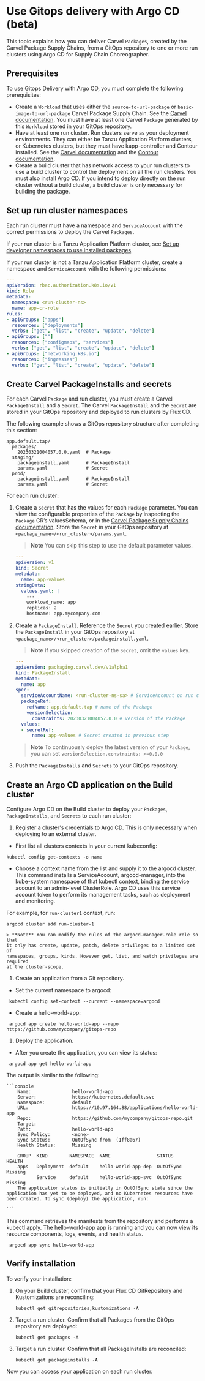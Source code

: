 # Use Gitops delivery with Argo CD (beta)

This topic explains how you can deliver Carvel `Packages`, created by the Carvel Package Supply Chains, from a GitOps repository to one or more run clusters using Argo CD for Supply Chain Choreographer.

## <a id="prerecs"></a> Prerequisites

To use Gitops Delivery with Argo CD, you must complete the following prerequisites:

- Create a `Workload` that uses either the `source-to-url-package` or
  `basic-image-to-url-package` Carvel Package Supply Chain. See the [Carvel
  documentation](./carvel-package-supply-chain.hbs.md). You must have at least
  one Carvel `Package` generated by this `Workload` stored in your GitOps
  repository.
- Have at least one run cluster. Run clusters serve as your deployment
  environments. They can either be Tanzu Application Platform clusters, or
  Kubernetes clusters, but they must have kapp-controller and Contour
  installed. See the [Carvel documentation](https://carvel.dev/kapp-controller/)
  and the [Contour documentation](https://projectcontour.io/).
- Create a build cluster that has network access to your run
  clusters to use a build cluster to control the deployment on all the run
  clusters. You must also install Argo CD.
  If you intend to deploy directly on the run cluster without a build cluster,
  a build cluster is only necessary for building the package.

## <a id="run-cluster-ns"></a> Set up run cluster namespaces

Each run cluster must have a namespace and `ServiceAccount` with the correct permissions to deploy the Carvel `Packages`.

If your run cluster is a Tanzu Application Platform cluster, see [Set up developer namespaces to use installed packages](../install-online/set-up-namespaces.hbs.md).

If your run cluster is not a Tanzu Application Platform cluster, create a namespace and `ServiceAccount` with the following permissions:

```yaml
---
apiVersion: rbac.authorization.k8s.io/v1
kind: Role
metadata:
  namespace: <run-cluster-ns>
  name: app-cr-role
rules:
- apiGroups: ["apps"]
  resources: ["deployments"]
  verbs: ["get", "list", "create", "update", "delete"]
- apiGroups: [""]
  resources: ["configmaps", "services"]
  verbs: ["get", "list", "create", "update", "delete"]
- apiGroups: ["networking.k8s.io"]
  resources: ["ingresses"]
  verbs: ["get", "list", "create", "update", "delete"]
```

## <a id="create-carvel"></a> Create Carvel PackageInstalls and secrets

For each Carvel `Package` and run cluster, you must create a Carvel `PackageInstall` and a `Secret`. The Carvel `PackageInstall` and the `Secret` are stored in your GitOps repository and deployed to run clusters by Flux CD.

The following example shows a GitOps repository structure after completing this section:

```console
app.default.tap/
  packages/
    20230321004057.0.0.yaml  # Package
  staging/
    packageinstall.yaml      # PackageInstall
    params.yaml              # Secret
  prod/
    packageinstall.yaml      # PackageInstall
    params.yaml              # Secret
```

For each run cluster:

1. Create a `Secret` that has the values for each `Package` parameter. You can view the configurable properties of the `Package` by inspecting the `Package` CR’s valuesSchema, or in the [Carvel Package Supply Chains documentation](./carvel-package-supply-chain.hbs.md). Store the `Secret` in your GitOps repository at `<package_name>/<run_cluster>/params.yaml`.

   > **Note** You can skip this step to use the default parameter values.

   ```yaml
   ---
   apiVersion: v1
   kind: Secret
   metadata:
     name: app-values
   stringData:
     values.yaml: |
       ---
       workload_name: app
       replicas: 2
       hostname: app.mycompany.com
   ```

2. Create a `PackageInstall`. Reference the `Secret` you created earlier. Store the `PackageInstall` in your GitOps repository at `<package_name>/<run_cluster>/packageinstall.yaml`.

   > **Note** If you skipped creation of the `Secret`, omit the `values` key.

   ```yaml
   ---
   apiVersion: packaging.carvel.dev/v1alpha1
   kind: PackageInstall
   metadata:
     name: app
   spec:
     serviceAccountName: <run-cluster-ns-sa> # ServiceAccount on run cluster with permissions to deploy Package, see "Set up run Cluster Namespaces"
     packageRef:
       refName: app.default.tap # name of the Package
       versionSelection:
         constraints: 20230321004057.0.0 # version of the Package
     values:
     - secretRef:
         name: app-values # Secret created in previous step
   ```

   > **Note** To continuously deploy the latest version of your `Package`, you can set `versionSelection.constraints: >=0.0.0`

3. Push the `PackageInstalls` and `Secrets` to your GitOps repository.

## <a id="create-argo"></a> Create an Argo CD application on the Build cluster

Configure Argo CD on the Build cluster to deploy your `Packages`, `PackageInstalls`, and `Secrets` to each run cluster:

1. Register a cluster's credentials to Argo CD. This is only necessary when deploying to an external cluster.
  - First list all clusters contexts in your current kubeconfig:

   ```console
   kubectl config get-contexts -o name
   ```

  - Choose a context name from the list and supply it to the argocd cluster. This command installs a ServiceAccount, argocd-manager, into the kube-system namespace of that kubectl context, binding the service account to an admin-level ClusterRole. Argo CD uses this service account token to perform its management tasks, such as deployment and monitoring. 
  
  For example, for `run-cluster1` context, run:

   ```console
   argocd cluster add run-cluster-1
   ```

    > **Note** You can modify the rules of the argocd-manager-role role so that
    it only has create, update, patch, delete privileges to a limited set of
    namespaces, groups, kinds. However get, list, and watch privileges are required
    at the cluster-scope.

1. Create an application from a Git repository.

  - Set the current namespace to argocd:

   ```console
    kubectl config set-context --current --namespace=argocd
   ```

  - Create a hello-world-app:

   ```console
    argocd app create hello-world-app --repo https://github.com/mycompany/gitops-repo
   ```

1. Deploy the application.

  - After you create the application, you can view its status:

   ```console
    argocd app get hello-world-app
   ```

  The output is similar to the following:

    ```console
        Name:               hello-world-app
        Server:             https://kubernetes.default.svc
        Namespace:          default
        URL:                https://10.97.164.88/applications/hello-world-app
        Repo:               https://github.com/mycompany/gitops-repo.git
        Target:
        Path:               hello-world-app
        Sync Policy:        <none>
        Sync Status:        OutOfSync from  (1ff8a67)
        Health Status:      Missing

        GROUP  KIND        NAMESPACE  NAME                 STATUS     HEALTH
        apps   Deployment  default    hello-world-app-dep  OutOfSync  Missing
               Service     default    hello-world-app-svc  OutOfSync  Missing
        The application status is initially in OutOfSync state since the application has yet to be deployed, and no Kubernetes resources have been created. To sync (deploy) the application, run:

    ```
  This command retrieves the manifests from the repository and performs a kubectl apply. The hello-world-app app is running and you can now view its resource components, logs, events, and health status.

   ```console
    argocd app sync hello-world-app
   ```

## <a id="verify-install"></a> Verify installation

To verify your installation:

1. On your Build cluster, confirm that your Flux CD GitRepository and Kustomizations are reconciling:

   ```console
   kubectl get gitrepositories,kustomizations -A
   ```

2. Target a run cluster. Confirm that all Packages from the GitOps repository are deployed:

   ```console
   kubectl get packages -A
   ```

3. Target a run cluster. Confirm that all PackageInstalls are reconciled:

   ```console
   kubectl get packageinstalls -A
   ```

Now you can access your application on each run cluster.
